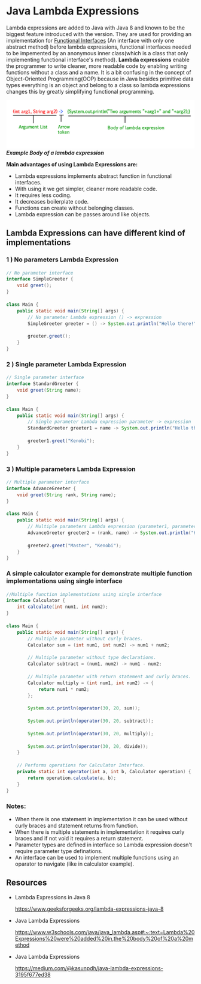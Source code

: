 # Java Lambda Expressions

Lambda expressions are added to Java with Java 8 and known to be the biggest feature introduced with the version. They
are used for providing an implementation
for [Functional Interfaces](https://github.com/Erk-Vural/turkcell-java-articles/tree/main/functional-interfaces) (An
interface with only one abstract method) before lambda expressions, functional interfaces needed to be impemented by an
anonymous inner class(which is a class that only implementing functional interface's method). **Lambda expressions**
enable the programmer to write cleaner, more readable code by enabling writing functions without a class and a name. It
is a bit confusing in the concept of Object-Oriented Programming(OOP) because in Java besides primitive data types
everything is an object and belong to a class so lambda expressions changes this by greatly simplifying functional
programming.


![lambda-expression-structure](lambda-expression.jpg)
_**Example Body of a lambda expression**_

**Main advantages of using Lambda Expressions are:**

- Lambda expressions implements abstract function in functional interfaces.
- With using it we get simpler, cleaner more readable code.
- It requires less coding.
- It decreases boilerplate code.
- Functions can create without belonging classes.
- Lambda expression can be passes around like objects.

## Lambda Expressions can have different kind of implementations

### 1 ) No parameters Lambda Expression

```java
// No parameter interface
interface SimpleGreeter {
    void greet();
}

class Main {
    public static void main(String[] args) {
        // No parameter Lambda expression () -> expression
        SimpleGreeter greeter = () -> System.out.println("Hello there!");

        greeter.greet();
    }
}
```

### 2 ) Single parameter Lambda Expression

```java
// Single parameter interface
interface StandardGreeter {
    void greet(String name);
}

class Main {
    public static void main(String[] args) {
        // Single parameter Lambda expression parameter -> expression
        StandardGreeter greeter1 = name -> System.out.println("Hello there " + name);

        greeter1.greet("Kenobi");
    }
}
```

### 3 ) Multiple parameters Lambda Expression

```java
// Multiple parameter interface
interface AdvanceGreeter {
    void greet(String rank, String name);
}

class Main {
    public static void main(String[] args) {
        // Multiple parameters Lambda expression (parameter1, parameter2) -> expression
        AdvanceGreeter greeter2 = (rank, name) -> System.out.println("Hello there " + rank + " " + name);

        greeter2.greet("Master", "Kenobi");
    }
}
```

### A simple calculator example for demonstrate multiple function implementations using single interface

```java
//Multiple function implementations using single interface
interface Calculator {
    int calculate(int num1, int num2);
}

class Main {
    public static void main(String[] args) {
        // Multiple parameter without curly braces.
        Calculator sum = (int num1, int num2) -> num1 + num2;

        // Multiple parameter without type declarations.
        Calculator subtract = (num1, num2) -> num1 - num2;

        // Multiple parameter with return statement and curly braces.
        Calculator multiply = (int num1, int num2) -> {
            return num1 * num2;
        };

        System.out.println(operator(30, 20, sum));

        System.out.println(operator(30, 20, subtract));

        System.out.println(operator(30, 20, multiply));

        System.out.println(operator(30, 20, divide));
    }

    // Performs operations for Calculator Interface.
    private static int operator(int a, int b, Calculator operation) {
        return operation.calculate(a, b);
    }
}
 ```    

### Notes:

- When there is one statement in implementation it can be used without curly braces and statement returns from function.
- When there is multiple statements in implementation it requires curly braces and if not void it requires a return
  statement.
- Parameter types are defined in interface so Lambda expression doesn't require parameter type definations.
- An interface can be used to implement multiple functions using an oparator to navigate (like in calculator example).

## Resources

- Lambda Expressions in Java 8

  https://www.geeksforgeeks.org/lambda-expressions-java-8


- Java Lambda Expressions

  https://www.w3schools.com/java/java_lambda.asp#:~:text=Lambda%20Expressions%20were%20added%20in,the%20body%20of%20a%20method


- Java Lambda Expressions

  https://medium.com/@kasunpdh/java-lambda-expressions-3195f677ed38
